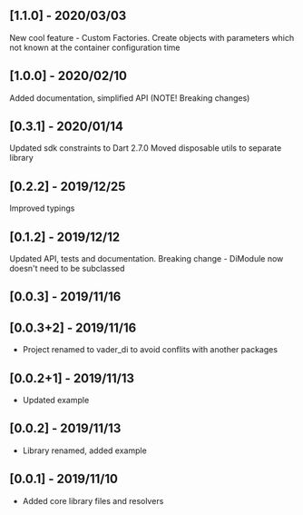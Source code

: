 ## [1.1.0] - 2020/03/03

New cool feature - Custom Factories. Create objects with parameters which not known at the
container configuration time

## [1.0.0] - 2020/02/10

Added documentation, simplified API (NOTE! Breaking changes)

## [0.3.1] - 2020/01/14

Updated sdk constraints to Dart 2.7.0
Moved disposable utils to separate library

## [0.2.2] - 2019/12/25

Improved typings

## [0.1.2] - 2019/12/12

Updated API, tests and documentation. Breaking change - 
DiModule now doesn't need to be subclassed

## [0.0.3] - 2019/11/16
## [0.0.3+2] - 2019/11/16

- Project renamed to vader_di to avoid conflits with another packages

## [0.0.2+1] - 2019/11/13

- Updated example

## [0.0.2] - 2019/11/13

* Library renamed, added example

## [0.0.1] - 2019/11/10

* Added core library files and resolvers


